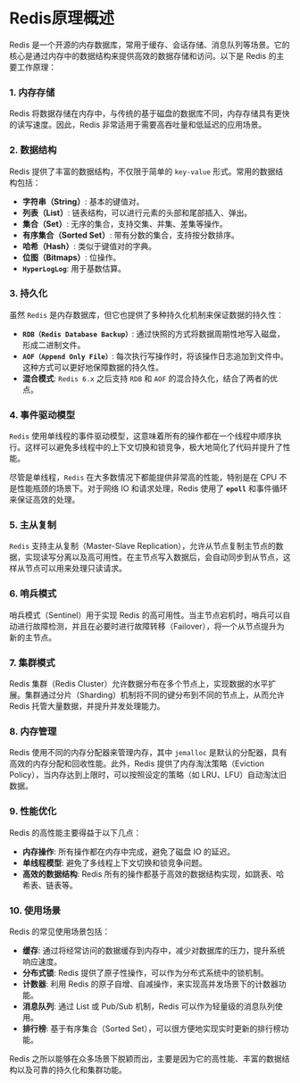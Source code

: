 # Redis原理概述

Redis 是一个开源的内存数据库，常用于缓存、会话存储、消息队列等场景。它的核心是通过内存中的数据结构来提供高效的数据存储和访问。以下是 Redis 的主要工作原理：

### 1. **内存存储**

Redis 将数据存储在内存中，与传统的基于磁盘的数据库不同，内存存储具有更快的读写速度。因此，Redis 非常适用于需要高吞吐量和低延迟的应用场景。

### 2. **数据结构**

Redis 提供了丰富的数据结构，不仅限于简单的 `key-value` 形式。常用的数据结构包括：

- **字符串（String）**: 基本的键值对。
- **列表（List）**: 链表结构，可以进行元素的头部和尾部插入、弹出。
- **集合（Set）**: 无序的集合，支持交集、并集、差集等操作。
- **有序集合（Sorted Set）**: 带有分数的集合，支持按分数排序。
- **哈希（Hash）**: 类似于键值对的字典。
- **位图（Bitmaps）**: 位操作。
- **``HyperLogLog``**: 用于基数估算。

### 3. **持久化**

虽然 ``Redis`` 是内存数据库，但它也提供了多种持久化机制来保证数据的持久性：

- **``RDB（Redis Database Backup）``**: 通过快照的方式将数据周期性地写入磁盘，形成二进制文件。
- **``AOF（Append Only File）``**: 每次执行写操作时，将该操作日志追加到文件中。这种方式可以更好地保障数据的持久性。
- **混合模式**: ``Redis 6.x`` 之后支持 ``RDB`` 和 ``AOF`` 的混合持久化，结合了两者的优点。

### 4. **事件驱动模型**

``Redis`` 使用单线程的事件驱动模型，这意味着所有的操作都在一个线程中顺序执行。这样可以避免多线程中的上下文切换和锁竞争，极大地简化了代码并提升了性能。

尽管是单线程，``Redis`` 在大多数情况下都能提供非常高的性能，特别是在 CPU 不是性能瓶颈的场景下。对于网络 IO 和请求处理，Redis 使用了 **``epoll``** 和事件循环来保证高效的处理。

### 5. **主从复制**

``Redis`` 支持主从复制（Master-Slave Replication），允许从节点复制主节点的数据，实现读写分离以及高可用性。在主节点写入数据后，会自动同步到从节点，这样从节点可以用来处理只读请求。

### 6. **哨兵模式**

哨兵模式（Sentinel）用于实现 Redis 的高可用性。当主节点宕机时，哨兵可以自动进行故障检测，并且在必要时进行故障转移（Failover），将一个从节点提升为新的主节点。

### 7. **集群模式**

Redis 集群（Redis Cluster）允许数据分布在多个节点上，实现数据的水平扩展。集群通过分片（Sharding）机制将不同的键分布到不同的节点上，从而允许 Redis 托管大量数据，并提升并发处理能力。

### 8. **内存管理**

Redis 使用不同的内存分配器来管理内存，其中 `jemalloc` 是默认的分配器，具有高效的内存分配和回收性能。此外，Redis 提供了内存淘汰策略（Eviction Policy），当内存达到上限时，可以按照设定的策略（如 LRU、LFU）自动淘汰旧数据。

### 9. **性能优化**

Redis 的高性能主要得益于以下几点：

- **内存操作**: 所有操作都在内存中完成，避免了磁盘 IO 的延迟。
- **单线程模型**: 避免了多线程上下文切换和锁竞争问题。
- **高效的数据结构**: Redis 所有的操作都基于高效的数据结构实现，如跳表、哈希表、链表等。

### 10. **使用场景**

Redis 的常见使用场景包括：

- **缓存**: 通过将经常访问的数据缓存到内存中，减少对数据库的压力，提升系统响应速度。
- **分布式锁**: Redis 提供了原子性操作，可以作为分布式系统中的锁机制。
- **计数器**: 利用 Redis 的原子自增、自减操作，来实现高并发场景下的计数器功能。
- **消息队列**: 通过 List 或 Pub/Sub 机制，Redis 可以作为轻量级的消息队列使用。
- **排行榜**: 基于有序集合（Sorted Set），可以很方便地实现实时更新的排行榜功能。

Redis 之所以能够在众多场景下脱颖而出，主要是因为它的高性能、丰富的数据结构以及可靠的持久化和集群功能。